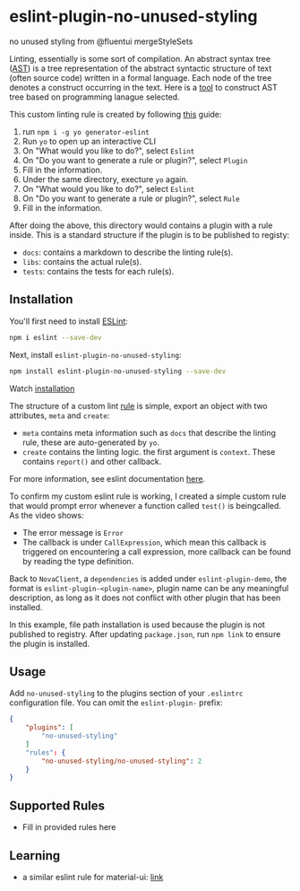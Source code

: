# eslint-plugin-no-unused-styling

no unused styling from @fluentui mergeStyleSets

Linting, essentially is some sort of compilation. An abstract syntax tree ([AST](https://en.wikipedia.org/wiki/Abstract_syntax_tree)) is a tree representation of the abstract syntactic structure of text (often source code) written in a formal language. Each node of the tree denotes a construct occurring in the text. Here is a [tool](https://astexplorer.net/) to construct AST tree based on programming lanague selected.

This custom linting rule is created by following [this](https://flexport.engineering/writing-custom-lint-rules-for-your-picky-developers-67732afa1803) guide:

1. run `npm i -g yo generator-eslint`
2. Run `yo` to open up an interactive CLI
3. On "What would you like to do?", select `Eslint`
4. On "Do you want to generate a rule or plugin?", select `Plugin`
5. Fill in the information.
6. Under the same directory, execture `yo` again.
7. On "What would you like to do?", select `Eslint`
8. On "Do you want to generate a rule or plugin?", select `Rule`
9. Fill in the information.

After doing the above, this directory would contains a plugin with a rule inside. This is a standard structure if the plugin is to be published to registy:
* `docs`: contains a markdown to describe the linting rule(s).
* `libs`: contains the actual rule(s).
* `tests`: contains the tests for each rule(s).


## Installation

You'll first need to install [ESLint](https://eslint.org/):

```sh
npm i eslint --save-dev
```

Next, install `eslint-plugin-no-unused-styling`:

```sh
npm install eslint-plugin-no-unused-styling --save-dev
```

Watch [installation](./assets/01-installation.gif)

The structure of a custom lint [rule](./lib/rules/no-unused-styling.js) is simple, export an object with two attributes, `meta` and `create`:
* `meta` contains meta information such as `docs` that describe the linting rule, these are auto-generated by `yo`.
* `create` contains the linting logic. the first argument is `context`. These contains `report()` and other callback.

For more information, see eslint documentation [here](https://eslint.org/docs/developer-guide/working-with-rules).

To confirm my custom eslint rule is working, I created a simple custom rule that would prompt error whenever a function called `test()` is beingcalled. As the video shows:
* The error message is `Error` 
* The callback is under `CallExpression`, which mean this callback is triggered on encountering a call expression, more callback can be found by reading the type definition.

Back to `NovaClient`, a `dependencies` is added under `eslint-plugin-demo`, the format is `eslint-plugin-<plugin-name>`, plugin name can be any meaningful description, as long as it does not conflict with other plugin that has been installed. 

In this example, file path installation is used because the plugin is not published to registry. After updating `package.json`, run `npm link` to ensure the plugin is installed. 


## Usage

Add `no-unused-styling` to the plugins section of your `.eslintrc` configuration file. You can omit the `eslint-plugin-` prefix:

```json
{
    "plugins": [
        "no-unused-styling"
    ]
    "rules": {
        "no-unused-styling/no-unused-styling": 2
    }
}
```

## Supported Rules

* Fill in provided rules here


## Learning

* a similar eslint rule for material-ui: [link](https://github.com/jens-ox/eslint-plugin-material-ui-unused-classes/blob/main/rule.js)
